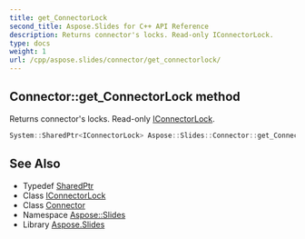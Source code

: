```yaml
---
title: get_ConnectorLock
second_title: Aspose.Slides for C++ API Reference
description: Returns connector's locks. Read-only IConnectorLock.
type: docs
weight: 1
url: /cpp/aspose.slides/connector/get_connectorlock/
---
```

## Connector::get_ConnectorLock method


Returns connector's locks. Read-only [IConnectorLock](../../iconnectorlock/).

```cpp
System::SharedPtr<IConnectorLock> Aspose::Slides::Connector::get_ConnectorLock() override
```

## See Also

* Typedef [SharedPtr](../../../system/sharedptr/)
* Class [IConnectorLock](../../iconnectorlock/)
* Class [Connector](../)
* Namespace [Aspose::Slides](../../)
* Library [Aspose.Slides](../../../)
